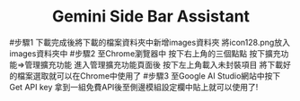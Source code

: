 <h1 align="center">Gemini Side Bar Assistant</h1>

#步驟1
下載完成後將下載的檔案資料夾中新增images資料夾
將icon128.png放入images資料夾中
#步驟2
至Chrome瀏覽器中
按下右上角的三個點點
按下擴充功能=>管理擴充功能
進入管理擴充功能頁面後
按下左上角載入未封裝項目
將下載好的檔案選取就可以在Chrome中使用了
#步驟3
至Google AI Studio網站中按下Get API key
拿到一組免費API後至側邊模組設定欄中貼上就可以使用了!
